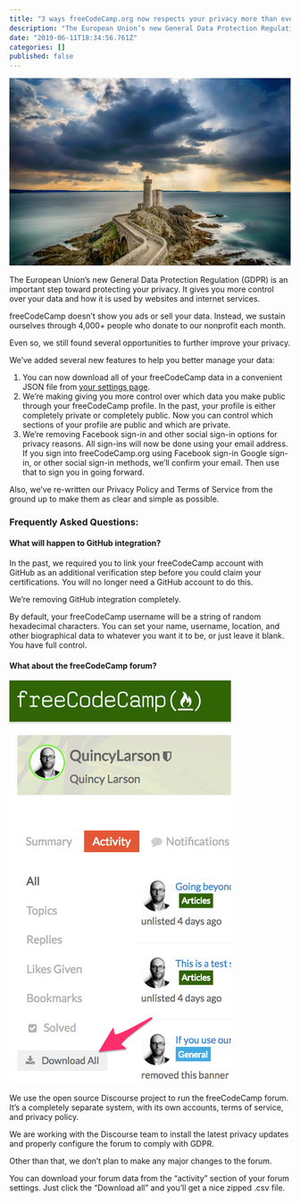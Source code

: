 ```yaml
---
title: "3 ways freeCodeCamp.org now respects your privacy more than ever"
description: "The European Union’s new General Data Protection Regulation (GDPR) is an important step toward protecting your privacy. It gives you more…"
date: "2019-06-11T18:34:56.761Z"
categories: []
published: false
---
```


![](./asset-1.jpeg)

The European Union’s new General Data Protection Regulation (GDPR) is an important step toward protecting your privacy. It gives you more control over your data and how it is used by websites and internet services.

freeCodeCamp doesn’t show you ads or sell your data. Instead, we sustain ourselves through 4,000+ people who donate to our nonprofit each month.

Even so, we still found several opportunities to further improve your privacy.

We’ve added several new features to help you better manage your data:

1.  You can now download all of your freeCodeCamp data in a convenient JSON file from [your settings page](https://www.freecodecamp.org/settings).
2.  We’re making giving you more control over which data you make public through your freeCodeCamp profile. In the past, your profile is either completely private or completely public. Now you can control which sections of your profile are public and which are private.
3.  We’re removing Facebook sign-in and other social sign-in options for privacy reasons. All sign-ins will now be done using your email address. If you sign into freeCodeCamp.org using Facebook sign-in Google sign-in, or other social sign-in methods, we’ll confirm your email. Then use that to sign you in going forward.

Also, we’ve re-written our Privacy Policy and Terms of Service from the ground up to make them as clear and simple as possible.

### Frequently Asked Questions:

#### What will happen to GitHub integration?

In the past, we required you to link your freeCodeCamp account with GitHub as an additional verification step before you could claim your certifications. You will no longer need a GitHub account to do this.

We’re removing GitHub integration completely.

By default, your freeCodeCamp username will be a string of random hexadecimal characters. You can set your name, username, location, and other biographical data to whatever you want it to be, or just leave it blank. You have full control.

#### What about the freeCodeCamp forum?

![](./asset-2.png)

We use the open source Discourse project to run the freeCodeCamp forum. It’s a completely separate system, with its own accounts, terms of service, and privacy policy.

We are working with the Discourse team to install the latest privacy updates and properly configure the forum to comply with GDPR.

Other than that, we don’t plan to make any major changes to the forum.

You can download your forum data from the “activity” section of your forum settings. Just click the “Download all” and you’ll get a nice zipped .csv file.

####
